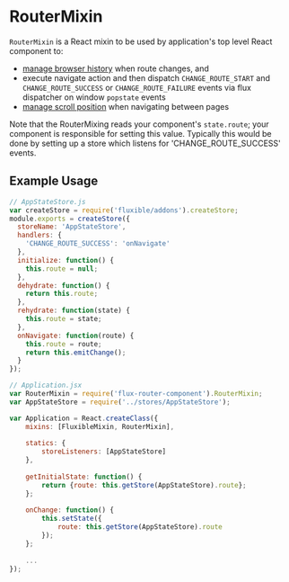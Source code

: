 # RouterMixin
`RouterMixin` is a React mixin to be used by application's top level React component to:

* [manage browser history](#history-management-browser-support-and-hash-based-routing) when route changes, and
* execute navigate action and then dispatch `CHANGE_ROUTE_START` and `CHANGE_ROUTE_SUCCESS` or `CHANGE_ROUTE_FAILURE` events via flux dispatcher on window `popstate` events
* [manage scroll position](#scroll-position-management) when navigating between pages

Note that the RouterMixing reads your component's `state.route`; your component is responsible for setting this value.  Typically this would be done by setting up a store which listens for 'CHANGE_ROUTE_SUCCESS' events.

## Example Usage
```js
// AppStateStore.js
var createStore = require('fluxible/addons').createStore;
module.exports = createStore({
  storeName: 'AppStateStore',
  handlers: {
    'CHANGE_ROUTE_SUCCESS': 'onNavigate'
  },
  initialize: function() {
    this.route = null;
  },
  dehydrate: function() {
    return this.route;
  },
  rehydrate: function(state) {
    this.route = state;
  },
  onNavigate: function(route) {
    this.route = route;
    return this.emitChange();
  }
});
```

```js
// Application.jsx
var RouterMixin = require('flux-router-component').RouterMixin;
var AppStateStore = require('../stores/AppStateStore');

var Application = React.createClass({
    mixins: [FluxibleMixin, RouterMixin],
    
    statics: {
        storeListeners: [AppStateStore]
    },
    
    getInitialState: function() {
        return {route: this.getStore(AppStateStore).route};
    };
    
    onChange: function() {
        this.setState({
            route: this.getStore(AppStateStore).route
        });
    };
    
    ...
});
```
